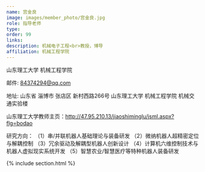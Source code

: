 ```yaml
---
name: 宫金良
image: images/member_photo/宫金良.jpg
role: 指导老师
type: 
order: 99
links:
description: 机械电子工程<br>教授，博导
affiliation: 机械工程学院
---
```

山东理工大学 机械工程学院

邮件: 84374294@qq.com

地址: 山东省 淄博市 张店区 新村西路266号 山东理工大学 机械工程学院 机械交通实验楼

山东理工大学教师主页：http://47.95.210.13/jiaoshiminglu/jsml.aspx?flg=bodao

研究方向：
（1）串/并联机器人基础理论与装备研发
（2）微纳机器人超精密定位与解耦控制
（3）冗余驱动及解耦型机器人创新设计
（4）计算机六维控制技术与机器人虚拟现实系统开发
（5）智慧农业/智慧医疗等特种机器人装备研发

{% include section.html %}
